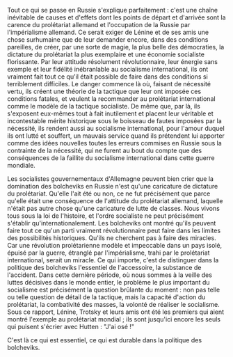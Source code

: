 Tout ce qui se passe en Russie s'explique parfaitement : c'est une chaîne inévitable de causes et d'effets dont les points de départ et d'arrivée sont la carence du prolétariat allemand et l'occupation de la Russie par l'impérialisme allemand. Ce serait exiger de Lénine et de ses amis une chose surhumaine que de leur demander encore, dans des conditions pareilles, de créer, par une sorte de magie, la plus belle des démocraties, la dictature du prolétariat la plus exemplaire et une économie socialiste florissante. Par leur attitude résolument révolutionnaire, leur énergie sans exemple et leur fidélité inébranlable au socialisme international, ils ont vraiment fait tout ce qu'il était possible de faire dans des conditions si terriblement difficiles. Le danger commence là où, faisant de nécessité vertu, ils créent une théorie de la tactique que leur ont imposée ces conditions fatales, et veulent la recommander au prolétariat international comme le modèle de la tactique socialiste. De même que, par là, ils s'exposent eux-mêmes tout à fait inutilement et placent leur véritable et incontestable mérite historique sous le boisseau de fautes imposées par la nécessité, ils rendent aussi au socialisme international, pour l'amour duquel ils ont lutté et souffert, un mauvais service quand ils prétendent lui apporter comme des idées nouvelles toutes les erreurs commises en Russie sous la contrainte de la nécessité, qui ne furent au bout du compte que des conséquences de la faillite du socialisme international dans cette guerre mondiale.

Les socialistes gouvernementaux d'Allemagne peuvent bien crier que la domination des bolcheviks en Russie n'est qu'une caricature de dictature du prolétariat. Qu'elle l'ait été ou non, ce ne fut précisément que parce qu'elle était une conséquence de l'attitude du prolétariat allemand, laquelle n'était pas autre chose qu'une caricature de lutte de classes. Nous vivons tous sous la loi de l'histoire, et l'ordre socialiste ne peut précisément s'établir qu'internationalement. Les bolcheviks ont montré qu'ils peuvent faire tout ce qu'un parti vraiment révolutionnaire peut faire dans les limites des possibilités historiques. Qu'ils ne cherchent pas à faire des miracles. Car une révolution prolétarienne modèle et impeccable dans un pays isolé, épuisé par la guerre, étranglé par l'impérialisme, trahi par le prolétariat international, serait un miracle. Ce qui importe, c'est de distinguer dans la politique des bolcheviks l'essentiel de l'accessoire, la substance de l'accident. Dans cette dernière période, où nous sommes à la veille des luttes décisives dans le monde entier, le problème le plus important du socialisme est précisément la question brûlante du moment : non pas telle ou telle question de détail de la tactique, mais la capacité d'action du prolétariat, la combativité des masses, la volonté de réaliser le socialisme. Sous ce rapport, Lénine, Trotsky et leurs amis ont été les premiers qui aient montré l'exemple au prolétariat mondial ; ils sont jusqu'ici encore les seuls qui puisent s'écrier avec Hutten : "J'ai osé !"

C'est là ce qui est essentiel, ce qui est durable dans la politique des bolcheviks.
